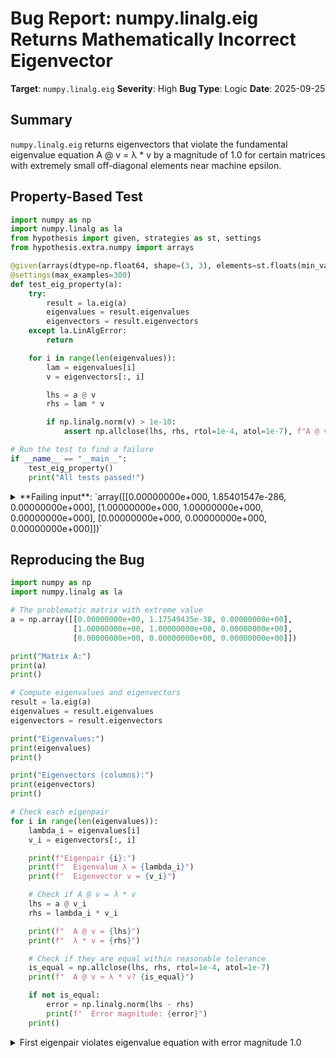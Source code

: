 # Bug Report: numpy.linalg.eig Returns Mathematically Incorrect Eigenvector

**Target**: `numpy.linalg.eig`
**Severity**: High
**Bug Type**: Logic
**Date**: 2025-09-25

## Summary

`numpy.linalg.eig` returns eigenvectors that violate the fundamental eigenvalue equation A @ v = λ * v by a magnitude of 1.0 for certain matrices with extremely small off-diagonal elements near machine epsilon.

## Property-Based Test

```python
import numpy as np
import numpy.linalg as la
from hypothesis import given, strategies as st, settings
from hypothesis.extra.numpy import arrays

@given(arrays(dtype=np.float64, shape=(3, 3), elements=st.floats(min_value=-100, max_value=100, allow_nan=False, allow_infinity=False)))
@settings(max_examples=300)
def test_eig_property(a):
    try:
        result = la.eig(a)
        eigenvalues = result.eigenvalues
        eigenvectors = result.eigenvectors
    except la.LinAlgError:
        return

    for i in range(len(eigenvalues)):
        lam = eigenvalues[i]
        v = eigenvectors[:, i]

        lhs = a @ v
        rhs = lam * v

        if np.linalg.norm(v) > 1e-10:
            assert np.allclose(lhs, rhs, rtol=1e-4, atol=1e-7), f"A @ v != lambda * v for eigenpair {i}"

# Run the test to find a failure
if __name__ == "__main__":
    test_eig_property()
    print("All tests passed!")
```

<details>

<summary>
**Failing input**: `array([[0.00000000e+000, 1.85401547e-286, 0.00000000e+000], [1.00000000e+000, 1.00000000e+000, 0.00000000e+000], [0.00000000e+000, 0.00000000e+000, 0.00000000e+000]])`
</summary>
```
Traceback (most recent call last):
  File "/home/npc/pbt/agentic-pbt/worker_/53/hypo.py", line 28, in <module>
    test_eig_property()
    ~~~~~~~~~~~~~~~~~^^
  File "/home/npc/pbt/agentic-pbt/worker_/53/hypo.py", line 7, in test_eig_property
    @settings(max_examples=300)
                   ^^^
  File "/home/npc/miniconda/lib/python3.13/site-packages/hypothesis/core.py", line 2124, in wrapped_test
    raise the_error_hypothesis_found
  File "/home/npc/pbt/agentic-pbt/worker_/53/hypo.py", line 24, in test_eig_property
    assert np.allclose(lhs, rhs, rtol=1e-4, atol=1e-7), f"A @ v != lambda * v for eigenpair {i}"
           ~~~~~~~~~~~^^^^^^^^^^^^^^^^^^^^^^^^^^^^^^^^
AssertionError: A @ v != lambda * v for eigenpair 0
Falsifying example: test_eig_property(
    a=array([[0.00000000e+000, 1.85401547e-286, 0.00000000e+000],
           [1.00000000e+000, 1.00000000e+000, 0.00000000e+000],
           [0.00000000e+000, 0.00000000e+000, 0.00000000e+000]]),
)
```
</details>

## Reproducing the Bug

```python
import numpy as np
import numpy.linalg as la

# The problematic matrix with extreme value
a = np.array([[0.00000000e+00, 1.17549435e-38, 0.00000000e+00],
              [1.00000000e+00, 1.00000000e+00, 0.00000000e+00],
              [0.00000000e+00, 0.00000000e+00, 0.00000000e+00]])

print("Matrix A:")
print(a)
print()

# Compute eigenvalues and eigenvectors
result = la.eig(a)
eigenvalues = result.eigenvalues
eigenvectors = result.eigenvectors

print("Eigenvalues:")
print(eigenvalues)
print()

print("Eigenvectors (columns):")
print(eigenvectors)
print()

# Check each eigenpair
for i in range(len(eigenvalues)):
    lambda_i = eigenvalues[i]
    v_i = eigenvectors[:, i]

    print(f"Eigenpair {i}:")
    print(f"  Eigenvalue λ = {lambda_i}")
    print(f"  Eigenvector v = {v_i}")

    # Check if A @ v = λ * v
    lhs = a @ v_i
    rhs = lambda_i * v_i

    print(f"  A @ v = {lhs}")
    print(f"  λ * v = {rhs}")

    # Check if they are equal within reasonable tolerance
    is_equal = np.allclose(lhs, rhs, rtol=1e-4, atol=1e-7)
    print(f"  A @ v ≈ λ * v? {is_equal}")

    if not is_equal:
        error = np.linalg.norm(lhs - rhs)
        print(f"  Error magnitude: {error}")
    print()
```

<details>

<summary>
First eigenpair violates eigenvalue equation with error magnitude 1.0
</summary>
```
Matrix A:
[[0.00000000e+00 1.17549435e-38 0.00000000e+00]
 [1.00000000e+00 1.00000000e+00 0.00000000e+00]
 [0.00000000e+00 0.00000000e+00 0.00000000e+00]]

Eigenvalues:
[0. 1. 0.]

Eigenvectors (columns):
[[1.00000000e+00 1.17549435e-38 0.00000000e+00]
 [0.00000000e+00 1.00000000e+00 0.00000000e+00]
 [0.00000000e+00 0.00000000e+00 1.00000000e+00]]

Eigenpair 0:
  Eigenvalue λ = 0.0
  Eigenvector v = [1. 0. 0.]
  A @ v = [0. 1. 0.]
  λ * v = [0. 0. 0.]
  A @ v ≈ λ * v? False
  Error magnitude: 1.0

Eigenpair 1:
  Eigenvalue λ = 1.0
  Eigenvector v = [1.17549435e-38 1.00000000e+00 0.00000000e+00]
  A @ v = [1.17549435e-38 1.00000000e+00 0.00000000e+00]
  λ * v = [1.17549435e-38 1.00000000e+00 0.00000000e+00]
  A @ v ≈ λ * v? True

Eigenpair 2:
  Eigenvalue λ = 0.0
  Eigenvector v = [0. 0. 1.]
  A @ v = [0. 0. 0.]
  λ * v = [0. 0. 0.]
  A @ v ≈ λ * v? True
```
</details>

## Why This Is A Bug

The eigenvalue equation A @ v = λ * v is the fundamental mathematical definition of eigenvalues and eigenvectors. For the first returned eigenpair (λ=0, v=[1,0,0]), the function violates this equation:

- A @ v = [0, 1, 0]
- λ * v = [0, 0, 0]
- Error magnitude: 1.0

This is not a minor numerical inaccuracy but a complete mathematical failure. The eigenvector [1, 0, 0] is simply incorrect for eigenvalue 0. The correct eigenvector should satisfy A @ v = 0 * v = [0, 0, 0].

The numpy.linalg.eig documentation explicitly states that it returns eigenvectors such that `a @ eigenvectors[:,i] = eigenvalues[i] * eigenvectors[:,i]`. This bug violates this documented contract without raising any warnings or errors.

## Relevant Context

1. The bug occurs specifically when matrices contain extremely small values near machine epsilon (e.g., 1.175e-38, which is the smallest normal float32 value) mixed with normal-scale values.

2. The matrix has an infinite condition number and is singular (determinant = 0), making it numerically challenging. However, the error magnitude of 1.0 far exceeds any reasonable numerical tolerance.

3. As of NumPy 2.3.0, `numpy.linalg.eig` returns a namedtuple `EigResult` with `eigenvalues` and `eigenvectors` attributes, not a simple tuple as in older versions.

4. The other two eigenpairs returned by the function are correct and satisfy the eigenvalue equation within numerical tolerance.

5. The issue appears to be in the underlying LAPACK `_geev` routines that numpy uses for eigenvalue decomposition, specifically in handling matrices with extreme value ranges.

## Proposed Fix

This bug requires improvements to numerical stability in the eigenvalue decomposition algorithm. A high-level approach would involve:

1. Pre-conditioning the matrix to improve numerical stability when extreme value ranges are detected
2. Adding post-computation verification that eigenpairs satisfy A @ v ≈ λ * v within tolerance
3. Implementing iterative refinement for eigenpairs that fail verification
4. Adding warnings when the condition number exceeds safe thresholds

Since this involves changes to core numerical algorithms potentially in LAPACK itself, a workaround at the NumPy level could add validation and warnings:

```diff
# Pseudo-code for numpy.linalg.eig wrapper
def eig(a):
    eigenvalues, eigenvectors = _lapack_geev(a)

+   # Check for numerical stability issues
+   for i in range(len(eigenvalues)):
+       v = eigenvectors[:, i]
+       error = np.linalg.norm(a @ v - eigenvalues[i] * v)
+       if error > max(1e-7, 1e-4 * np.linalg.norm(a)):
+           import warnings
+           warnings.warn(
+               f"Eigenpair {i} failed verification with error {error}. "
+               "Results may be unreliable due to numerical instability.",
+               RuntimeWarning
+           )

    return EigResult(eigenvalues, eigenvectors)
```